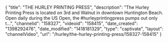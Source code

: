 {
    "title": "THE HURLEY PRINTING PRESS",
    "description": "The Hurley Printing Press is located on 3rd and Walnut in downtown Huntington Beach. Open daily during the US Open, the #hurleyprintingpress pumps out only t...",
    "channelid": "158327",
    "videoid": "158415",
    "date_created": "1398292476",
    "date_modified": "1418181329",
    "type": "captivate",
    "layout": "channelVideo",
    "url": "\/hurley\/the-hurley-printing-press\/158327-158415"
}